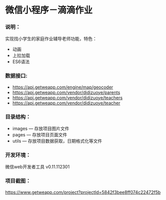 # 微信小程序－滴滴作业

### 说明：

实现找小学生的家庭作业辅导老师功能，特色：
- 动画
- 上拉加载
- ES6语法

### 数据接口:

- https://api.getweapp.com/engine/map/geocoder
- https://api.getweapp.com/vendor/didizuoye/parents
- https://api.getweapp.com/vendor/didizuoye/teachers
- https://api.getweapp.com/vendor/didizuoye/teacher

### 目录结构：

- images — 存放项目图片文件
- pages — 存放项目页面文件
- utils — 存放项目数据获取，日期格式化等文件

### 开发环境：

微信web开发者工具 v0.11.112301

### 项目截图：

https://www.getweapp.com/project?projectId=5842f3bee8ff074c22472f5b
